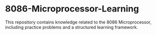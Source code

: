 # 8086-Microprocessor-Learning
This repository contains knowledge related to the 8086 Microprocessor, including practice problems and a structured learning framework.
